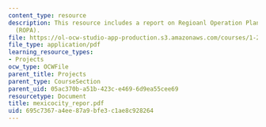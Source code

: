 ```yaml
---
content_type: resource
description: This resource includes a report on Regioanl Operation Planning and Architecture
  (ROPA).
file: https://ol-ocw-studio-app-production.s3.amazonaws.com/courses/1-212j-an-introduction-to-intelligent-transportation-systems-spring-2005/695c7367a4ee87a9bfe3c1ae8c928264_mexicocity_repor.pdf
file_type: application/pdf
learning_resource_types:
- Projects
ocw_type: OCWFile
parent_title: Projects
parent_type: CourseSection
parent_uid: 05ac370b-a51b-423c-e469-6d9ea55cee69
resourcetype: Document
title: mexicocity_repor.pdf
uid: 695c7367-a4ee-87a9-bfe3-c1ae8c928264
---
```

